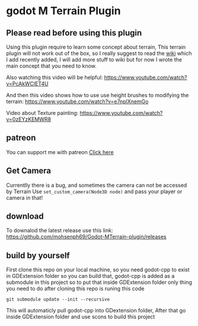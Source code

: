 # godot M Terrain Plugin
## Please read before using this plugin
Using this plugin require to learn some concept about terrain, This terrain plugin will not work out of the box, so I really suggest to read the [wiki](https://github.com/mohsenph69/Godot-MTerrain-plugin/wiki/) which I add recently added, I will add more stuff to wiki but for now I wrote the main concept that you need to know.

Also watching this video will be helpful:
https://www.youtube.com/watch?v=PcAkWClET4U

And then this video shows how to use use height brushes to modifying the terrain:
https://www.youtube.com/watch?v=e7nplXnemGo

Video about Texture painting:
https://www.youtube.com/watch?v=0zEYzKEMWR8

## patreon

You can support me with patreon [Click here](https://www.youtube.com/redirect?event=video_description&redir_token=QUFFLUhqbFM3emR4cTlkaGdPNXRwTk1JZEN6cklkXzlZUXxBQ3Jtc0trYzlGVkZMYUI4V293Z0tDNmkwVHdHQmxmYWF1SGNka3hvTVA5SU8tY2lNT2RXNktfZHNkcUFic0V0bzZCMm5FN2NTNmd4c0tpWXdLNUVEM0pFNmpnNDRIaGJ4bDRucDMyTnVRb2VnMlkxREVSQ0RSMA&q=https%3A%2F%2Fpatreon.com%2Fmohsenzare%3Futm_medium%3Dclipboard_copy%26utm_source%3DcopyLink%26utm_campaign%3Dcreatorshare_creator%26utm_content%3Djoin_link&v=0zEYzKEMWR8)

## Get Camera
Currentlly there is a bug, and sometimes the camera can not be accessed by Terrain
Use `set_custom_camera(Node3D node)` and pass your player or camera in that!
## download
To downalod the latest release use this link:
https://github.com/mohsenph69/Godot-MTerrain-plugin/releases
## build by yourself
First clone this repo on your local machine, so you need godot-cpp to exist in GDExtension folder so you can build that, godot-cpp is added as a submodule in this project so to put that inside GDExtension folder only thing you need to do after cloning this repo is runing this code
```
git submodule update --init --recursive
```
This will automaticly pull godot-cpp into GDextension folder, After that go inside GDExtension folder and use scons to build this project
